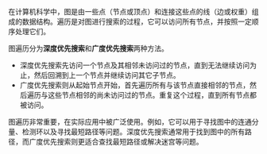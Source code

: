 在计算机科学中，图是由一些点（节点或顶点）和连接这些点的线（边或权重）组成的数据结构。遍历是对图进行搜索的过程，它可以访问所有节点，并按照一定顺序处理它们。

图遍历分为**深度优先搜索**和**广度优先搜索**两种方法。

+ 深度优先搜索先访问一个节点及其相邻未访问过的节点，直到无法继续访问为止，然后回溯到上一个节点并继续访问其它子节点。
+ 广度优先搜索则从起始节点开始，首先遍历所有与该节点直接相邻的节点，然后遍历与这些节点相邻的尚未访问过的节点。重复这个过程，直到所有节点都被访问。

图遍历非常重要，在实际应用中被广泛使用。例如，它可以用于寻找图中的连通分量、检测环以及寻找最短路径等问题。深度优先搜索通常用于找到图中的所有路径，而广度优先搜索则更适合查找最短路径或解决迷宫等问题。

